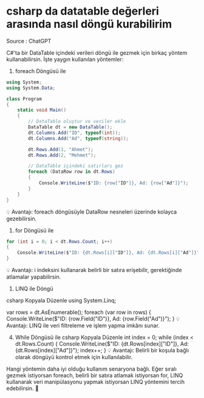 


# csharp da datatable değerleri arasında nasıl döngü kurabilirim

Source : ChatGPT

C#'ta bir DataTable içindeki verileri döngü ile gezmek için birkaç yöntem kullanabilirsin. İşte yaygın kullanılan yöntemler:

1. foreach Döngüsü ile

```cs
using System;
using System.Data;

class Program
{
    static void Main()
    {
        // DataTable oluştur ve veriler ekle
        DataTable dt = new DataTable();
        dt.Columns.Add("ID", typeof(int));
        dt.Columns.Add("Ad", typeof(string));

        dt.Rows.Add(1, "Ahmet");
        dt.Rows.Add(2, "Mehmet");

        // DataTable içindeki satırları gez
        foreach (DataRow row in dt.Rows)
        {
            Console.WriteLine($"ID: {row["ID"]}, Ad: {row["Ad"]}");
        }
    }
}

```

💡 Avantajı: foreach döngüsüyle DataRow nesneleri üzerinde kolayca gezebilirsin.

1. for Döngüsü ile

```cs
for (int i = 0; i < dt.Rows.Count; i++)
{
    Console.WriteLine($"ID: {dt.Rows[i]["ID"]}, Ad: {dt.Rows[i]["Ad"]}");
}

```

💡 Avantajı: i indeksini kullanarak belirli bir satıra erişebilir, gerektiğinde atlamalar yapabilirsin.

1. LINQ ile Döngü

csharp
Kopyala
Düzenle
using System.Linq;

var rows = dt.AsEnumerable();
foreach (var row in rows)
{
    Console.WriteLine($"ID: {row.Field<int>("ID")}, Ad: {row.Field<string>("Ad")}");
}
💡 Avantajı: LINQ ile veri filtreleme ve işlem yapma imkânı sunar.

4. While Döngüsü ile
csharp
Kopyala
Düzenle
int index = 0;
while (index < dt.Rows.Count)
{
    Console.WriteLine($"ID: {dt.Rows[index]["ID"]}, Ad: {dt.Rows[index]["Ad"]}");
    index++;
}
💡 Avantajı: Belirli bir koşula bağlı olarak döngüyü kontrol etmek için kullanılabilir.

Hangi yöntemin daha iyi olduğu kullanım senaryona bağlı. Eğer sıralı gezmek istiyorsan foreach, belirli bir satıra atlamak istiyorsan for, LINQ kullanarak veri manipülasyonu yapmak istiyorsan LINQ yöntemini tercih edebilirsin. 🚀